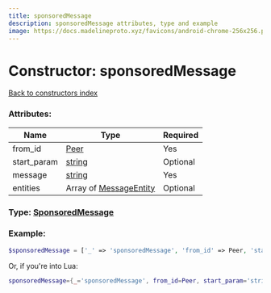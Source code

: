 ```yaml
---
title: sponsoredMessage
description: sponsoredMessage attributes, type and example
image: https://docs.madelineproto.xyz/favicons/android-chrome-256x256.png
---
```

# Constructor: sponsoredMessage  
[Back to constructors index](index.md)



### Attributes:

| Name     |    Type       | Required |
|----------|---------------|----------|
|from\_id|[Peer](../types/Peer.md) | Yes|
|start\_param|[string](../types/string.md) | Optional|
|message|[string](../types/string.md) | Yes|
|entities|Array of [MessageEntity](../types/MessageEntity.md) | Optional|



### Type: [SponsoredMessage](../types/SponsoredMessage.md)


### Example:

```php
$sponsoredMessage = ['_' => 'sponsoredMessage', 'from_id' => Peer, 'start_param' => 'string', 'message' => 'string', 'entities' => [MessageEntity, MessageEntity]];
```  


Or, if you're into Lua:

```lua
sponsoredMessage={_='sponsoredMessage', from_id=Peer, start_param='string', message='string', entities={MessageEntity}}

```


